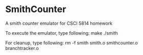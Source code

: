 # SmithCounter
A smith counter emulator for CSCI 5814 homework

To execute the emulator, type following:
make
./smith

For cleanup, type following:
rm -f smith smith.o smithcounter.o branchtracker.o
